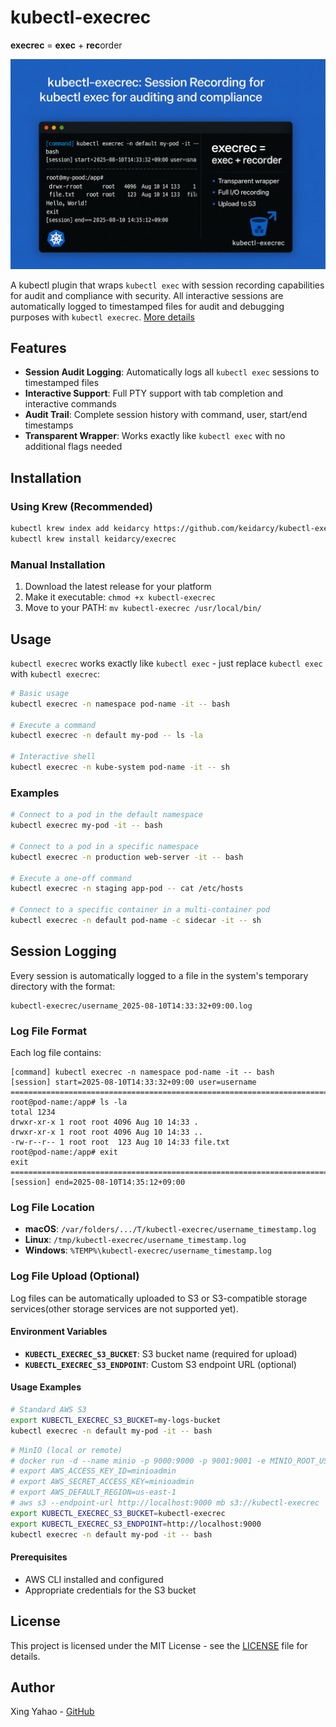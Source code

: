 # kubectl-execrec

**execrec** = **exec** + **rec**order

![intro-created-by-chatgpt](./.github/intro-created-by-chatgpt.png)

A kubectl plugin that wraps `kubectl exec` with session recording capabilities for audit and compliance with security. All interactive sessions are automatically logged to timestamped files for audit and debugging purposes with `kubectl execrec`. [More details](https://xingyahao.com/posts/kubectl-execrec-session-recording-for-kubectl-exec-for-auditing-and-compliance-with-security/)

## Features

- **Session Audit Logging**: Automatically logs all `kubectl exec` sessions to timestamped files
- **Interactive Support**: Full PTY support with tab completion and interactive commands
- **Audit Trail**: Complete session history with command, user, start/end timestamps
- **Transparent Wrapper**: Works exactly like `kubectl exec` with no additional flags needed

## Installation

### Using Krew (Recommended)

```bash
kubectl krew index add keidarcy https://github.com/keidarcy/kubectl-execrec.git
kubectl krew install keidarcy/execrec
```

### Manual Installation

1. Download the latest release for your platform
2. Make it executable: `chmod +x kubectl-execrec`
3. Move to your PATH: `mv kubectl-execrec /usr/local/bin/`

## Usage

`kubectl execrec` works exactly like `kubectl exec` - just replace `kubectl exec` with `kubectl execrec`:

```bash
# Basic usage
kubectl execrec -n namespace pod-name -it -- bash

# Execute a command
kubectl execrec -n default my-pod -- ls -la

# Interactive shell
kubectl execrec -n kube-system pod-name -it -- sh
```

### Examples

```bash
# Connect to a pod in the default namespace
kubectl execrec my-pod -it -- bash

# Connect to a pod in a specific namespace
kubectl execrec -n production web-server -it -- bash

# Execute a one-off command
kubectl execrec -n staging app-pod -- cat /etc/hosts

# Connect to a specific container in a multi-container pod
kubectl execrec -n default pod-name -c sidecar -it -- sh
```

## Session Logging

Every session is automatically logged to a file in the system's temporary directory with the format:

```
kubectl-execrec/username_2025-08-10T14:33:32+09:00.log
```

### Log File Format

Each log file contains:

```
[command] kubectl execrec -n namespace pod-name -it -- bash
[session] start=2025-08-10T14:33:32+09:00 user=username
================================================================================
root@pod-name:/app# ls -la
total 1234
drwxr-xr-x 1 root root 4096 Aug 10 14:33 .
drwxr-xr-x 1 root root 4096 Aug 10 14:33 ..
-rw-r--r-- 1 root root  123 Aug 10 14:33 file.txt
root@pod-name:/app# exit
exit
================================================================================
[session] end=2025-08-10T14:35:12+09:00
```

### Log File Location

- **macOS**: `/var/folders/.../T/kubectl-execrec/username_timestamp.log`
- **Linux**: `/tmp/kubectl-execrec/username_timestamp.log`
- **Windows**: `%TEMP%\kubectl-execrec/username_timestamp.log`

### Log File Upload (Optional)

Log files can be automatically uploaded to S3 or S3-compatible storage services(other storage services are not supported yet).

#### Environment Variables

- **`KUBECTL_EXECREC_S3_BUCKET`**: S3 bucket name (required for upload)
- **`KUBECTL_EXECREC_S3_ENDPOINT`**: Custom S3 endpoint URL (optional)

#### Usage Examples

```bash
# Standard AWS S3
export KUBECTL_EXECREC_S3_BUCKET=my-logs-bucket
kubectl execrec -n default my-pod -it -- bash
```

```bash
# MinIO (local or remote)
# docker run -d --name minio -p 9000:9000 -p 9001:9001 -e MINIO_ROOT_USER=minioadmin -e MINIO_ROOT_PASSWORD=minioadmin quay.io/minio/minio server /data --console-address ":9001"
# export AWS_ACCESS_KEY_ID=minioadmin
# export AWS_SECRET_ACCESS_KEY=minioadmin
# export AWS_DEFAULT_REGION=us-east-1
# aws s3 --endpoint-url http://localhost:9000 mb s3://kubectl-execrec
export KUBECTL_EXECREC_S3_BUCKET=kubectl-execrec
export KUBECTL_EXECREC_S3_ENDPOINT=http://localhost:9000
kubectl execrec -n default my-pod -it -- bash
```

#### Prerequisites

- AWS CLI installed and configured
- Appropriate credentials for the S3 bucket

## License

This project is licensed under the MIT License - see the [LICENSE](LICENSE) file for details.

## Author
Xing Yahao - [GitHub](https://github.com/keidarcy)
